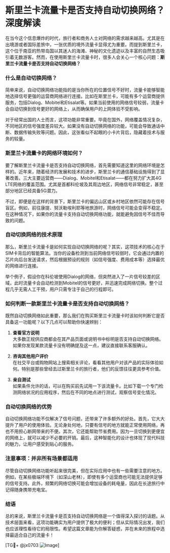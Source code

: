 # 斯里兰卡流量卡是否支持自动切换网络？深度解读

在当今这个信息爆炸的时代，旅行者和商务人士对网络的需求越来越高。尤其是在出境游或者国际差旅中，一张优质的境外流量卡显得尤为重要。而提到斯里兰卡，这个位于南亚的热带岛国以其迷人的海滩、神秘的文化遗迹以及丰富的自然生态吸引着无数游客。然而，在使用斯里兰卡流量卡时，很多人会关心一个核心问题：**斯里兰卡流量卡是否支持自动切换网络？**

### 什么是自动切换网络？

简单来说，自动切换网络功能指的是当你所在的位置信号不好时，流量卡能够智能地选择信号更强的运营商网络进行连接。比如在斯里兰卡，可能有多个运营商提供服务，包括Dialog、Mobitel和Etisalat等。如果当前使用的网络信号较弱，流量卡会自动切换到信号更好的网络上，从而确保用户的上网体验不受影响。

对于经常出国的人士而言，这项功能非常重要。毕竟在国外，网络覆盖情况复杂，不同地区的信号强度差异较大。如果没有自动切换网络的功能，可能会导致通话中断、数据传输失败等问题。因此，这张看似不起眼的小卡片背后，隐藏着技术与服务的较量。

### 斯里兰卡流量卡的网络环境如何？

要了解斯里兰卡流量卡是否支持自动切换网络，首先需要知道这里的网络环境是怎样的。近年来，随着经济的发展和技术的进步，斯里兰卡的通信基础设施得到了显著改善。三大主要运营商——Dialog、Mobitel和Etisalat——都在努力扩大其4G LTE网络的覆盖范围。尤其是首都科伦坡及其周边地区，网络信号非常稳定，甚至部分地区已经具备5G潜力。

不过，即便是在这样的背景下，斯里兰卡的偏远山区或乡村地区依然可能存在信号盲区。例如，前往康提、努沃勒埃利耶等地旅游时，网络信号可能会变得不稳定。在这种情况下，如果你的流量卡支持自动切换网络功能，就能避免因信号不佳而导致的问题。

### 自动切换网络的技术原理

那么，斯里兰卡流量卡是如何实现自动切换网络的呢？其实，这项技术的核心在于SIM卡背后的智能算法。当你的设备检测到当前网络信号较弱时，它会通过内置的芯片向后台发送请求，然后根据预设的规则（如信号强度、费用成本等）选择最优的网络进行连接。

举个例子，假设你在科伦坡使用Dialog的网络，但突然进入了一片信号较差的区域，此时流量卡会自动检测到Mobitel的信号更好，并迅速完成网络切换。整个过程几乎无需人工干预，用户只需专注于自己的行程即可。

### 如何判断一款斯里兰卡流量卡是否支持自动切换网络？

既然自动切换网络如此重要，那么我们在购买斯里兰卡流量卡时该如何判断它是否具备这一功能呢？以下几点可以帮助你快速辨别：

1. **查看官方说明**  
   大多数正规供应商都会在其产品页面或说明书中标明是否支持自动切换网络。如果你发现某款流量卡没有明确提及这一点，建议直接联系客服确认。

2. **咨询其他用户评价**  
   在社交平台或购物网站上搜索相关评论，看看其他用户对该产品的实际体验如何。特别是那些曾经去过斯里兰卡的旅行者，他们的反馈往往更具参考价值。

3. **亲自测试**  
   如果条件允许的话，可以在购买前先试用一下该流量卡。比如下载一个专门检测网络状况的应用程序，然后在不同的地点进行测试，观察信号变化情况。

### 自动切换网络的优势

自动切换网络功能不仅解决了信号问题，还带来了许多额外的好处。首先，它大大提升了用户的使用体验。无论身处何地，只要有信号的地方就能正常使用网络，再也不用担心断网带来的不便。其次，它还能帮助节省费用。因为一旦切换到更便宜的网络上，就可以减少不必要的开销。最后，这种智能化的设计也体现了现代科技的魅力，让用户感受到贴心的服务。

### 注意事项：并非所有场景都适用

尽管自动切换网络功能听起来很完美，但在实际应用中也有一些需要注意的地方。例如，在某些极端环境下（如深山老林），即使有多个运营商也可能无法提供足够的信号支持。此外，频繁的网络切换可能会增加设备的耗电量，因此在长途旅行中记得随身携带充电宝。

### 结语

总的来说，斯里兰卡流量卡是否支持自动切换网络是一个值得深入探讨的话题。从技术层面来看，这项功能确实为用户提供了极大的便利；但从实际情况出发，我们也应该理性看待它的局限性。希望这篇文章能为你解答疑惑，并在未来的旅程中选择最适合自己的流量卡！

[TG💪+ @jx0703 ![Image](https://github.com/user-attachments/assets/dbca1d08-cadb-493c-b0ec-ad6f7a83f270)]